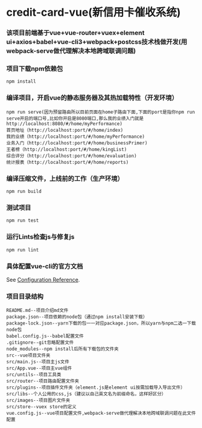 # credit-card-vue(新信用卡催收系统)

### 该项目前端基于vue+vue-router+vuex+element ui+axios+babel+vue-cli3+webpack+postcss技术栈做开发(用webpack-serve做代理解决本地跨域联调问题)

### 项目下载npm依赖包
```
npm install
```

### 编译项目，开启vue的静态服务器及其热加载特性（开发环境）
```
npm run serve(因为预留路由所以目前页面在home子路由下面,下面的port是指你npm run serve开启的端口号,比如你开启是8080端口,那么我的业绩入门就是http://localhost:8080/#/home/myPerformance)
首页地址（http://localhost:port/#/home/index)
我的业绩（http://localhost:port/#/home/myPerformance)
业务入门（http://localhost:port/#/home/businessPrimer)
王者榜（http://localhost:port/#/home/kingList)
综合评分（http://localhost:port/#/home/evaluation)
统计报表（http://localhost:port/#/home/reports)
```

### 编译压缩文件，上线前的工作（生产环境）
```
npm run build
```

### 测试项目
```
npm run test
```

### 运行Lints检查js与修复js
```
npm run lint
```

### 具体配置vue-cli的官方文档
See [Configuration Reference](https://cli.vuejs.org/config/).

### 项目目录结构
```
README.md--项目介绍md文件
package.json--项目依赖的node包（通过npm install安装下载）
package-lock.json--yarn下载的包一一对应package.json，所以yarn与npm二选一下载node包
babel.config.js--babel配置文件
.gitignore--git忽略配置文件
node_modules--npm install后所有下载包的文件夹
src--vue项目文件夹
src/main.js--项目主js文件
src/App.vue--项目主vue组件
src/untils--项目工具类
src/router--项目路由配置文件夹
src/plugins--项目插件文件夹（element.js是element ui按需加载导入导出文件）
src/libs--个人公用的css,js（建议以自己英文名为前缀命名，这样好区分）
src/images--项目图片文件夹
src/store--vuex store的定义
vue.config.js--vue项目配置文件,webpack-serve做代理解决本地跨域联调问题在此文件配置
```

